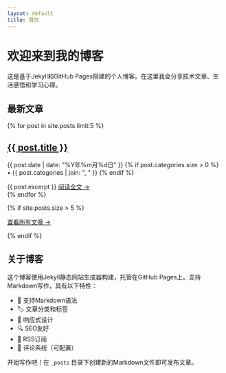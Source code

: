 ```yaml
---
layout: default
title: 首页
---
```


# 欢迎来到我的博客

这是基于Jekyll和GitHub Pages搭建的个人博客。在这里我会分享技术文章、生活感悟和学习心得。

## 最新文章

<div class="posts">
{% for post in site.posts limit:5 %}
  <article class="post-preview">
    <h2>
      <a href="{{ post.url | relative_url }}">{{ post.title }}</a>
    </h2>
    <p class="post-meta">
      {{ post.date | date: "%Y年%m月%d日" }}
      {% if post.categories.size > 0 %}
      • {{ post.categories | join: ", " }}
      {% endif %}
    </p>
    <div class="post-excerpt">
      {{ post.excerpt }}
      <a href="{{ post.url | relative_url }}">阅读全文 →</a>
    </div>
  </article>
{% endfor %}
</div>

{% if site.posts.size > 5 %}
<p><a href="{{ '/archive' | relative_url }}">查看所有文章 →</a></p>
{% endif %}

## 关于博客

这个博客使用Jekyll静态网站生成器构建，托管在GitHub Pages上。支持Markdown写作，具有以下特性：

- 📝 支持Markdown语法
- 🏷️ 文章分类和标签
- 📱 响应式设计
- 🔍 SEO友好
- 📡 RSS订阅
- 💬 评论系统（可配置）

开始写作吧！在 `_posts` 目录下创建新的Markdown文件即可发布文章。 